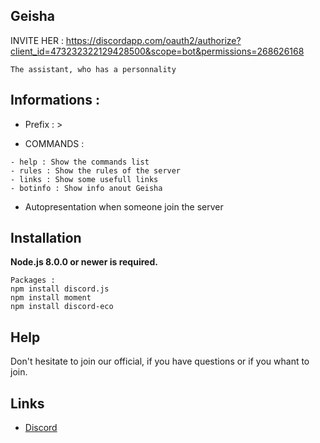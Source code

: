 ## Geisha

INVITE HER : https://discordapp.com/oauth2/authorize?client_id=473232322129428500&scope=bot&permissions=268626168


```The assistant, who has a personnality```

## Informations :

- Prefix : >

- COMMANDS :
```
- help : Show the commands list
- rules : Show the rules of the server
- links : Show some usefull links
- botinfo : Show info anout Geisha

```

- Autopresentation when someone join the server


## Installation

**Node.js 8.0.0 or newer is required.** 

```
Packages :
npm install discord.js
npm install moment
npm install discord-eco
```


## Help
Don't hesitate to join our official, if you have questions or if you whant to join. 


## Links
* [Discord](https://discord.gg/jnMnxXe)



